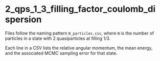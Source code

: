 # 2_qps_1_3_filling_factor_coulomb_dispersion

Files follow the naming pattern `N_particles.csv`, where `N` is the number of particles in a state with 2 quasiparticles at filling 1/3.

Each line in a CSV lists the relative angular momentum, the mean energy, and the associated MCMC sampling error for that state.

